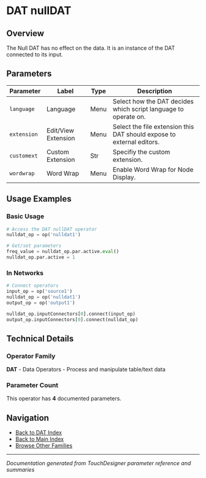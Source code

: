 # DAT nullDAT

## Overview

The Null DAT has no effect on the data. It is an instance of the DAT connected to its input.

## Parameters

| Parameter | Label | Type | Description |
|-----------|-------|------|-------------|
| `language` | Language | Menu | Select how the DAT decides which script language to operate on. |
| `extension` | Edit/View Extension | Menu | Select the file extension this DAT should expose to external editors. |
| `customext` | Custom Extension | Str | Specifiy the custom extension. |
| `wordwrap` | Word Wrap | Menu | Enable Word Wrap for Node Display. |

## Usage Examples

### Basic Usage

```python
# Access the DAT nullDAT operator
nulldat_op = op('nulldat1')

# Get/set parameters
freq_value = nulldat_op.par.active.eval()
nulldat_op.par.active = 1
```

### In Networks

```python
# Connect operators
input_op = op('source1')
nulldat_op = op('nulldat1')
output_op = op('output1')

nulldat_op.inputConnectors[0].connect(input_op)
output_op.inputConnectors[0].connect(nulldat_op)
```

## Technical Details

### Operator Family

**DAT** - Data Operators - Process and manipulate table/text data

### Parameter Count

This operator has **4** documented parameters.

## Navigation

- [Back to DAT Index](../DAT/DAT_INDEX.md)
- [Back to Main Index](../OPERATORS_INDEX.md)
- [Browse Other Families](../OPERATORS_INDEX.md#quick-navigation)

---
*Documentation generated from TouchDesigner parameter reference and summaries*

